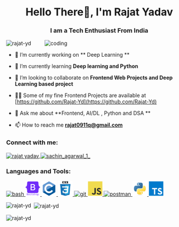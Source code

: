 <h1 align="center">Hello There👋, I'm Rajat Yadav</h1>
<h3 align="center">I am a Tech Enthusiast From India</h3>
<img align="right" alt="coding" width="400" src="https://img.etimg.com/thumb/width-1200,height-900,imgsize-638053,resizemode-75,msid-84146083/prime/technology-and-startups/booting-up-developer-economy-how-tech-startups-are-helping-coders-build-and-test-software-faster.jpg">
<p align="left">
  <img src="https://komarev.com/ghpvc/?username=rajat-yd&label=Profile%20views&color=0e75b6&style=flat" alt="rajat-yd" />
</p>

- 🔭 I’m currently working on ** Deep Learning  **

- 🌱 I’m currently learning **Deep learning and Python**

- 👯 I’m looking to collaborate on **Frontend Web Projects and Deep Learning based project**

- 👨‍💻 Some of my fine Frontend Projects are available at [https://github.com/Rajat-Yd](https://github.com/Rajat-Yd)

- 💬 Ask me about **Frontend, AI/DL , Python and DSA **

- 📫 How to reach me **rajat0911q@gmail.com**

<h3 align="left">Connect with me:</h3>
<p align="left">
<a href="https://linkedin.com/in/rajat yadav" target="blank">
  <img align="center" src="https://raw.githubusercontent.com/rahuldkjain/github-profile-readme-generator/master/src/images/icons/Social/linked-in-alt.svg" alt="rajat yadav" height="30" width="40" />
</a>
<a href="https://www.instagram.com/raj_atyd24/" target="blank">
  <img align="center" src="https://raw.githubusercontent.com/rahuldkjain/github-profile-readme-generator/master/src/images/icons/Social/instagram.svg" alt="sachin_agarwal_1_" height="30" width="40" />
</a>
</p>

<h3 align="left">Languages and Tools:</h3>
<p align="left">
  <a href="https://www.gnu.org/software/bash/" target="_blank" rel="noreferrer">
    <img src="https://www.vectorlogo.zone/logos/gnu_bash/gnu_bash-icon.svg" alt="bash" width="40" height="40"/>
  </a>
  <a href="https://getbootstrap.com" target="_blank" rel="noreferrer">
    <img src="https://raw.githubusercontent.com/devicons/devicon/master/icons/bootstrap/bootstrap-plain-wordmark.svg" alt="bootstrap" width="40" height="40"/>
  </a>
  <a href="https://www.cprogramming.com/" target="_blank" rel="noreferrer">
    <img src="https://raw.githubusercontent.com/devicons/devicon/master/icons/c/c-original.svg" alt="c" width="40" height="40"/>
  </a>
  <a href="https://www.w3schools.com/css/" target="_blank" rel="noreferrer">
    <img src="https://raw.githubusercontent.com/devicons/devicon/master/icons/css3/css3-original-wordmark.svg" alt="css3" width="40" height="40"/>
  </a>
  <a href="https://git-scm.com/" target="_blank" rel="noreferrer">
    <img src="https://www.vectorlogo.zone/logos/git-scm/git-scm-icon.svg" alt="git" width="40" height="40"/>
  </a>
  <a href="https://developer.mozilla.org/en-US/docs/Web/JavaScript" target="_blank" rel="noreferrer">
    <img src="https://raw.githubusercontent.com/devicons/devicon/master/icons/javascript/javascript-original.svg" alt="javascript" width="40" height="40"/>
  </a>
  <a href="https://postman.com" target="_blank" rel="noreferrer">
    <img src="https://www.vectorlogo.zone/logos/getpostman/getpostman-icon.svg" alt="postman" width="40" height="40"/>
  </a>
  <a href="https://www.python.org" target="_blank" rel="noreferrer">
    <img src="https://raw.githubusercontent.com/devicons/devicon/master/icons/python/python-original.svg" alt="python" width="40" height="40"/>
  </a>
  <a href="https://www.typescriptlang.org/" target="_blank" rel="noreferrer">
    <img src="https://raw.githubusercontent.com/devicons/devicon/master/icons/typescript/typescript-original.svg" alt="typescript" width="40" height="40"/>
  </a>
</p>

<p>
  <img align="left" src="https://github-readme-stats.vercel.app/api/top-langs?username=rajat-yd&show_icons=true&locale=en&layout=compact" alt="rajat-yd" />
</p>

<p>&nbsp;
  <img align="center" src="https://github-readme-stats.vercel.app/api?username=rajat-yd&show_icons=true&locale=en" alt="rajat-yd" />
</p>

<p>
  <img align="center" src="https://github-readme-streak-stats.herokuapp.com/?user=rajat-yd&" alt="rajat-yd" />
</p>
